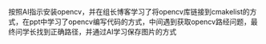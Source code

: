 按照AI指示安装opencv，并在组长博客学习了将opencv库链接到cmakelist的方式，在ppt中学习了opencv编写代码的方式，中间遇到获取opencv路经问题，最终问学长找到正确路径，并通过AI学习保存图片的方式
